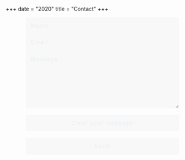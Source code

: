 +++
date = "2020"
title = "Contact"
+++

<script src="https://www.google.com/recaptcha/api.js?render=6Lf-MfAUAAAAAE4dwSezxCqvNloSgnV3wdHcXJUN"></script>

<script>
grecaptcha.ready(function() {
    grecaptcha.execute('6Lf-MfAUAAAAAE4dwSezxCqvNloSgnV3wdHcXJUN', {action: 'contact'});
});
</script>

<style>

.grecaptcha-badge {
  bottom: 60px !important;
}
  #contactForm {
      margin: 0 auto;
}

  #contactForm input, textarea {
      letter-spacing: 2px;
      font: 200 1em/1.1em 'Helvetica Neue', sans-serif;
      
      color: #E7EDF1;
      background-color: RGBA(204, 204, 204, .1);
    
      outline: none; border: none;
   
      display:block;
      margin: 0 auto;
      padding: 1em;
      width: 90%;
      max-width: 400px;
 }

#contactForm textarea {
  height: 150px;
}

#contactForm *:focus {
   background-color: #F92672;
}

#contactForm *:hover {
   background-color: #F92672;
}

::-webkit-input-placeholder {
      color: #E7EDF1;
}

:-moz-placeholder { /* Firefox 18- */
      color: #E7EDF1; 
}

::-moz-placeholder {  /* Firefox 19+ */
    color: #E7EDF1; 
}

:-ms-input-placeholder {  
       color: #E7EDF1;
}
</style>
<form action="/thankyou" id="contactForm" onsubmit="return validate()"  method="post" netlify>
<!-- <p style="visibilty: hidden">
  <label>Don't fill this out if you're human:</label><input name=bot-field>
</p> -->
  <input class="formInput" type="text" id="name" name="name" autocorrect="off" placeholder="Name"/>
  <input class="formInput" type="email" name="email" id="email" autocapitalize="off" autocorrect="off" placeholder="Email"/>
  <textarea class="formInput" name="message" id="message" placeholder="Message"></textarea>
  <br>
    <input class="submitForm" type="reset" value="Clear your message" />
    <br/>
    <strong><input class="submitForm" type="submit" value="Send"/></strong>
          
</form>